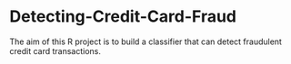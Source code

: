 # Detecting-Credit-Card-Fraud
The aim of this R project is to build a classifier that can detect fraudulent credit card transactions.
